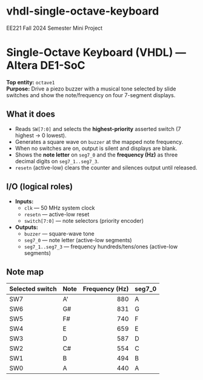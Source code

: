 # vhdl-single-octave-keyboard
EE221 Fall 2024 Semester Mini Project

# Single-Octave Keyboard (VHDL) — Altera DE1-SoC

**Top entity:** `octave1`  
**Purpose:** Drive a piezo buzzer with a musical tone selected by slide switches and show the note/frequency on four 7-segment displays.

## What it does
- Reads `SW[7:0]` and selects the **highest-priority** asserted switch (7 highest → 0 lowest).
- Generates a square wave on `buzzer` at the mapped note frequency.
- When no switches are on, output is silent and displays are blank.
- Shows the **note letter** on `seg7_0` and the **frequency (Hz)** as three decimal digits on `seg7_1..seg7_3`.
- `resetn` (active-low) clears the counter and silences output until released.

## I/O (logical roles)
- **Inputs:**  
  - `clk` — 50 MHz system clock  
  - `resetn` — active-low reset  
  - `switch[7:0]` — note selectors (priority encoder)
- **Outputs:**  
  - `buzzer` — square-wave tone  
  - `seg7_0` — note letter (active-low segments)  
  - `seg7_1..seg7_3` — frequency hundreds/tens/ones (active-low segments)

## Note map
| Selected switch | Note | Frequency (Hz) | seg7_0 |
|---|---|---:|---|
| SW7 | A' | 880 | A |
| SW6 | G# | 831 | G |
| SW5 | F# | 740 | F |
| SW4 | E  | 659 | E |
| SW3 | D  | 587 | D |
| SW2 | C# | 554 | C |
| SW1 | B  | 494 | B |
| SW0 | A  | 440 | A |

